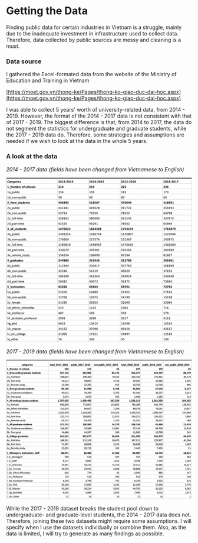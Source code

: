 # Getting the Data

Finding public data for certain industries in Vietnam is a struggle, mainly due to the inadequate investment in infrastructure used to collect data. Therefore, data collected by public sources are messy and cleaning is a must.

### Data source

I gathered the Excel-formated data from the website of the Ministry of Education and Training in Vietnam

[https://moet.gov.vn/thong-ke/Pages/thong-ko-giao-duc-dai-hoc.aspx](https://moet.gov.vn/thong-ke/Pages/thong-ko-giao-duc-dai-hoc.aspx)

I was able to collect 5 years' worth of university-related data, from 2014 - 2019. However, the format of the 2014 - 2017 data is not consistent with that of 2017 - 2019. The biggest difference is that, from 2014 to 2017, the data do not segment the statistics for undergraduate and graduate students, while the 2017 - 2019 data do. Therefore, some strategies and assumptions are needed if we wish to look at the data in the whole 5 years.

### A look at the data

_2014 - 2017 data \(fields have been changed from Vietnamese to English\)_

![Source: Vietnam Ministry of Education and Training](../.gitbook/assets/screen-shot-2021-06-26-at-3.02.31-pm.png)

_2017 - 2019 data \(fields have been changed from Vietnamese to English\)_

![Source: Vietnam Ministry of Education and Training](../.gitbook/assets/screen-shot-2021-06-26-at-3.03.51-pm.png)

While the 2017 - 2019 dataset breaks the student pool down to undergraduate- and graduate-level students, the 2014 - 2017 data does not. Therefore, joining these two datasets might require some assumptions. I will specify when I use the datasets individually or combine them. Also, as the data is limited, I will try to generate as many findings as possible. 

